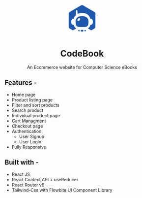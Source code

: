 <div align="center">
  <img src="./src/assets/logo.png" height="100" width="100" alt="logo"/>
  
# CodeBook
  An Ecommerce website for Computer Science eBooks 
</div>


## **Features -**

- Home page
- Product listing page
- Filter and sort products
- Search product
- Individual product page
- Cart Managment
- Checkout page
- Authentication:
  - User Signup
  - User Login
 - Fully Responsive

## **Built with -**

- React JS
- React Context API + useReducer
- React Router v6
- Tailwind-Css with Flowbite UI Component Library


